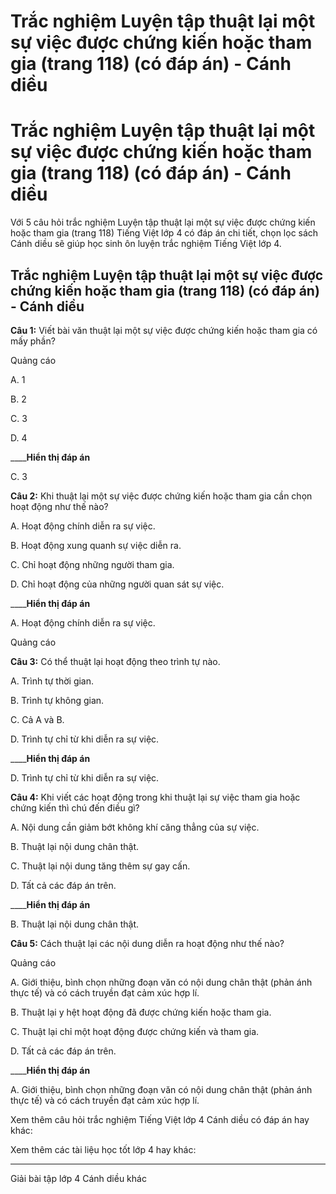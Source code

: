 # Trắc nghiệm Luyện tập thuật lại một sự việc được chứng kiến hoặc tham gia (trang 118) (có đáp án) - Cánh diều

# Trắc nghiệm Luyện tập thuật lại một sự việc được chứng kiến hoặc tham gia (trang 118) (có đáp án) - Cánh diều

Với 5 câu hỏi trắc nghiệm Luyện tập thuật lại một sự việc được chứng kiến hoặc tham gia (trang 118) Tiếng Việt lớp 4 có đáp án chi tiết, chọn lọc sách Cánh diều sẽ giúp học sinh ôn luyện trắc nghiệm Tiếng Việt lớp 4.

## Trắc nghiệm Luyện tập thuật lại một sự việc được chứng kiến hoặc tham gia (trang 118) (có đáp án) - Cánh diều

**Câu 1:** Viết bài văn thuật lại một sự việc được chứng kiến hoặc tham gia có mấy phần?

Quảng cáo

A. 1

B. 2

C. 3

D. 4

____**Hiển thị đáp án**

C. 3

**Câu 2:** Khi thuật lại một sự việc được chứng kiến hoặc tham gia cần chọn hoạt động như thế nào?

A. Hoạt động chính diễn ra sự việc.

B. Hoạt động xung quanh sự việc diễn ra.

C. Chỉ hoạt động những người tham gia.

D. Chỉ hoạt động của những người quan sát sự việc.

____**Hiển thị đáp án**

A. Hoạt động chính diễn ra sự việc.

Quảng cáo

**Câu 3:** Có thể thuật lại hoạt động theo trình tự nào.

A. Trình tự thời gian.

B. Trình tự không gian.

C. Cả A và B.

D. Trình tự chỉ từ khi diễn ra sự việc.

____**Hiển thị đáp án**

D. Trình tự chỉ từ khi diễn ra sự việc.

**Câu 4:** Khi viết các hoạt động trong khi thuật lại sự việc tham gia hoặc chứng kiến thì chú đến điều gì?

A. Nội dung cần giảm bớt không khí căng thẳng của sự việc.

B. Thuật lại nội dung chân thật.

C. Thuật lại nội dung tăng thêm sự gay cấn.

D. Tất cả các đáp án trên.

____**Hiển thị đáp án**

B. Thuật lại nội dung chân thật.

**Câu 5:** Cách thuật lại các nội dung diễn ra hoạt động như thế nào?

Quảng cáo

A. Giới thiệu, bình chọn những đoạn văn có nội dung chân thật (phản ánh thực tế) và có cách truyền đạt cảm xúc hợp lí.

B. Thuật lại y hệt hoạt động đã được chứng kiến hoặc tham gia.

C. Thuật lại chỉ một hoạt động được chứng kiến và tham gia.

D. Tất cả các đáp án trên.

____**Hiển thị đáp án**

A. Giới thiệu, bình chọn những đoạn văn có nội dung chân thật (phản ánh thực tế) và có cách truyền đạt cảm xúc hợp lí.

Xem thêm câu hỏi trắc nghiệm Tiếng Việt lớp 4 Cánh diều có đáp án hay khác:

Xem thêm các tài liệu học tốt lớp 4 hay khác:

* * *

Giải bài tập lớp 4 Cánh diều khác
